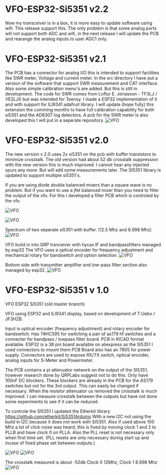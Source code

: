# VFO-ESP32-Si5351 v2.2
Now my transceiver is in a box, it is more easy to update software using wifi. This release support this. The only problem is that some analog ports will not support both ADC and wifi, in the next release I will update the PCB and rearange the analog inputs to user ADC1 only.

# VFO-ESP32-Si5351 v2.1
The PCB has a connector for analog I/O this is intended to support facilities like SWR meter, Voltage and current meter. In the src directory I have put a version of the software that support SWR measurement and CAT interface. Also some simple calibration menu's are added. But this is still in development. The code for SWR comes from Loftur E. Jónasson - TF3LJ / VE2LJX but was intended for Teensy. I made a ESP32 implementation of it and with support for ILI9341 adafruit library. 
I will update (hope fully) this extension the comming months to have full calibration capability for both si5351 and the AD8307 log detectors. A pcb for the SWR meter is also developed this I will put in a seperate repository.
![VFO](https://github.com/paulh002/VFO-ESP32-Si5351/blob/ESP32-VFO-with-2-Si5351/vfo7.jpg)

# VFO-ESP32-Si5351 v2.0
The new version v 2.0 uses 2x si5351 on the pcb with buffer transistors to minimize crosstalk. The old version had about 52 db  crosstalk suppression with the new version this is much improved. I cannot hear any injected spurs any more. But will add some measurements later.
The SI5351 library is updated to support multiple si5351's.

If you are using diode double balanced mixers than a square wave is no problem. But if you want to use a jfet balanced mixer than you need to filter the output of the vfo. For this I developed a filter PCB which is controled by the vfo.

![VFO](https://github.com/paulh002/VFO-ESP32-Si5351/blob/ESP32-VFO-with-2-Si5351/vfo4.jpg)

![VFO](https://github.com/paulh002/VFO-ESP32-Si5351/blob/ESP32-VFO-with-2-Si5351/VFO-PCB1.jpg)

Spectrum of two seperate si5351 with buffer. (12.5 Mhz and 8.998 Mhz)
![VFO](https://github.com/paulh002/VFO-ESP32-Si5351/blob/ESP32-VFO-with-2-Si5351/DS0049.PNG)

VFO build in into QRP tranceiver with hycas IF and bandpassfilters managed by esp32
The VFO uses a optical encoder for frequency adjustment and mechanical rotary for bandswitch and option selection.
![VFO](https://github.com/paulh002/VFO-ESP32-Si5351/blob/ESP32-VFO-with-2-Si5351/IMG_20200825_223043.jpg)

Bottom side with transmitter amplifier and low-pass filter section also managed by esp32.
![VFO](https://github.com/paulh002/VFO-ESP32-Si5351/blob/ESP32-VFO-with-2-Si5351/IMG_20200902_211710.jpg)


# VFO-ESP32-Si5351 v 1.0
VFO ESP32 Si5351 (old master branch)

VFO using ESP32 and ILI9341 display, based on development of T.Uebo / JF3HZB.

Input is optical encoder (frequency adjustment) and rotary encoder  for bandswitch.
Has 74HC595 for switching a pair of as179 hf switches and a connecter for bandpass / lowpass filter board.
PCB in KICAD format available. ESP32 is a 38 pin board available on aliexpress as the SI5351 I used connectors to mount them
PCB Board also has an 7805 for power supply. Connectors are used to expose RX/TX switch, optical encoder, analog inputs for S-Meter and Powermeter.

The PCB contains a pi attenuator network on the output of the SI5351, however research done by QRPLabs suggest not to do this. Only have 100nF DC blockers. These blockers are already in the PCB for the AS179 switches but not for the 3rd output. This can easily be changed if necessary. When the resistor attenuator us removed the crosstalk is much improved. I can measure crosstalk between the outputs but have not done some experiments to see if it can be reduced.

To controle the SI5351 I updated the Etherkit library https://github.com/etherkit/Si5351Arduino
With a new I2C not using the build in I2C because it does not work with SI5351.
Also if used above 100 Mhz a lot of click noise was heard, this is fixed by moving clock 1 and 2 to PLLB and have clock 0 on PLLA. Also the PLL reset is not necessary only when first time set. (PLL resets are only necessary during start up and incase of fixed phase set between outputs.) 

![VFO](https://github.com/paulh002/VFO-ESP32-Si5351/blob/master/VFO_PCB1.jpg)
![VFO](https://github.com/paulh002/VFO-ESP32-Si5351/blob/master/VFO_PCB2.jpg)

The crosstalk measured is about -52db Clock 0 12Mhz, Clock 1 8.998 Mhz
![VFO](https://github.com/paulh002/VFO-ESP32-Si5351/blob/master/DS0013.PNG)
